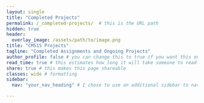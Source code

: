 ```yaml
---
layout: single
title: "Completed Projects"
permalink: /_completed-projects/  # this is the URL path
hidden: true
header:
  overlay_image: /assets/path/to/image.png
title: "CM515 Projects"
tagline: "Completed Assignments and Ongoing Projects"   
author_profile: false # you can change this to true if you want this on the side again!
read_time: true # this estimates how long it will take someone to read this page
share: true # this makes this page shareable
classes: wide # formatting
sidebar:
  nav: "your_nav_heading" # I chose to use an additional sidebar to navigate different parts of this page instead of the author profile. If you use this you will have to add a new section to your navigation.yml file, or you can comment this section out.

---
```

